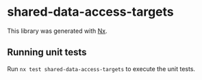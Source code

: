 # shared-data-access-targets

This library was generated with [Nx](https://nx.dev).

## Running unit tests

Run `nx test shared-data-access-targets` to execute the unit tests.
